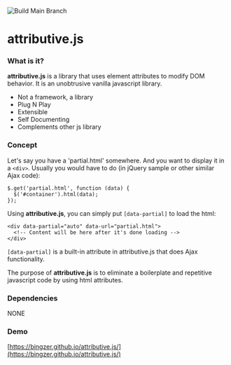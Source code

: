 ![Build Main Branch](https://github.com/bingzer/attributive.js/workflows/Build%20Main%20Branch/badge.svg)

# attributive.js

### What is it?
**attributive.js** is a library that uses element attributes to modify DOM behavior.
It is an unobtrusive vanilla javascript library.

* Not a framework, a library
* Plug N Play
* Extensible
* Self Documenting
* Complements other js library

### Concept
Let's say you have a 'partial.html' somewhere.
And you want to display it in a `<div>`.
Usually you would have to do (in jQuery sample or other similar Ajax code):
```
$.get('partial.html', function (data) {
  $('#container').html(data);
});
```
Using **attributive.js**, you can simply put `[data-partial]` to load the html:
```
<div data-partial="auto" data-url="partial.html">
  <!-- Content will be here after it's done loading -->
</div>
```
`[data-partial]` is a built-in attribute in attributive.js that does Ajax functionality.

The purpose of **attributive.js** is to eliminate a boilerplate and repetitive javascript code by using html attributes.

### Dependencies
NONE

### Demo
[https://bingzer.github.io/attributive.js/](https://bingzer.github.io/attributive.js/)

